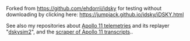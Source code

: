 Forked from https://github.com/ehdorrii/idsky for testing without downloading by clicking here: https://jumpjack.github.io/idsky/iDSKY.html

See also my repositories about [Apollo 11 telemetries](https://github.com/jumpjack/Apollo11LEMdata)  and its replayer "[dskysim2](https://github.com/jumpjack/dskysim2)", and the [scraper of Apollo 11 transcripts](https://github.com/jumpjack/ApolloTranscriptScraper)..
